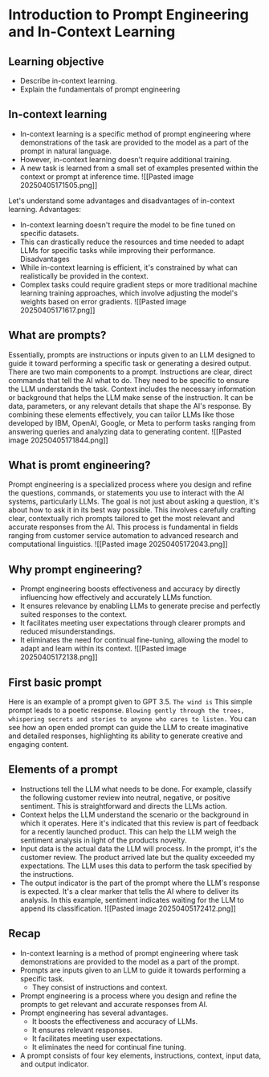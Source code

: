 # Introduction to Prompt Engineering and In-Context Learning

## Learning objective
- Describe in-context learning.
- Explain the fundamentals of prompt engineering

## In-context learning
- In-context learning is a specific method of prompt engineering where demonstrations of the task are provided to the model as a part of the prompt in natural language.
- However, in-context learning doesn’t require additional training.
- A new task is learned from a small set of examples presented within the context or prompt at inference time.
![[Pasted image 20250405171505.png]]

Let's understand some advantages and disadvantages of in-context learning.
Advantages:
- In-context learning doesn't require the model to be fine tuned on specific datasets.
- This can drastically reduce the resources and time needed to adapt LLMs for specific tasks while improving their performance.
Disadvantages
- While in-context learning is efficient, it's constrained by what can realistically be provided in the context.
- Complex tasks could require gradient steps or more traditional machine learning training approaches, which involve adjusting the model's weights based on error gradients.
![[Pasted image 20250405171617.png]]

## What are prompts?
Essentially, prompts are instructions or inputs given to an LLM designed to guide it toward performing a specific task or generating a desired output.
There are two main components to a prompt.
Instructions are clear, direct commands that tell the AI what to do.
They need to be specific to ensure the LLM understands the task.
Context includes the necessary information or background that helps the LLM make sense of the instruction.
It can be data, parameters, or any relevant details that shape the AI's response.
By combining these elements effectively, you can tailor LLMs like those developed by IBM, OpenAI, Google, or Meta to perform tasks ranging from answering queries and analyzing data to generating content.
![[Pasted image 20250405171844.png]]

## What is promt engineering?
Prompt engineering is a specialized process where you design and refine the questions, commands, or statements you use to interact with the AI systems, particularly LLMs.
The goal is not just about asking a question, it's about how to ask it in its best way possible.
This involves carefully crafting clear, contextually rich prompts tailored to get the most relevant and accurate responses from the AI.
This process is fundamental in fields ranging from customer service automation to advanced research and computational linguistics.
![[Pasted image 20250405172043.png]]

## Why prompt engineering?
- Prompt engineering boosts effectiveness and accuracy by directly influencing how effectively and accurately LLMs function.
- It ensures relevance by enabling LLMs to generate precise and perfectly suited responses to the context.
- It facilitates meeting user expectations through clearer prompts and reduced misunderstandings.
- It eliminates the need for continual fine-tuning, allowing the model to adapt and learn within its context.
![[Pasted image 20250405172138.png]]

## First basic prompt
Here is an example of a prompt given to GPT 3.5.
	`The wind is` 
This simple prompt leads to a poetic response.
	`Blowing gently through the trees, whispering secrets and stories to anyone who cares to listen.`
You can see how an open ended prompt can guide the LLM to create imaginative and detailed responses, highlighting its ability to generate creative and engaging content.

## Elements of a prompt
- Instructions tell the LLM what needs to be done.
	For example, classify the following customer review into neutral, negative, or positive sentiment.
	This is straightforward and directs the LLMs action.
- Context helps the LLM understand the scenario or the background in which it operates.
	Here it's indicated that this review is part of feedback for a recently launched product.
	This can help the LLM weigh the sentiment analysis in light of the products novelty.
- Input data is the actual data the LLM will process.
	In the prompt, it's the customer review.
	The product arrived late but the quality exceeded my expectations.
	The LLM uses this data to perform the task specified by the instructions.
- The output indicator is the part of the prompt where the LLM's response is expected.
	It's a clear marker that tells the AI where to deliver its analysis.
	In this example, sentiment indicates waiting for the LLM to append its classification.
![[Pasted image 20250405172412.png]]
## Recap
- In-context learning is a method of prompt engineering where task demonstrations are provided to the model as a part of the prompt.
- Prompts are inputs given to an LLM to guide it towards performing a specific task.
	- They consist of instructions and context.
- Prompt engineering is a process where you design and refine the prompts to get relevant and accurate responses from AI.
- Prompt engineering has several advantages.
	- It boosts the effectiveness and accuracy of LLMs.
	- It ensures relevant responses.
	- It facilitates meeting user expectations.
	- It eliminates the need for continual fine tuning.
- A prompt consists of four key elements, instructions, context, input data, and output indicator.